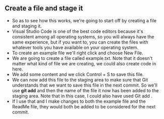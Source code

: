 ## Create a file and stage it

- So as to see how this works, we're going to start off by creating a file and staging it. 
- Visual Studio Code is one of the best code editors because it's consistent among all operating systems, so you will always have the same experience, but if you want to, you can create the files with whatever tools you have available on your operating system.
- To create an example file we'll right click and choose New File. 
- We are going to create a file called example.txt. Note that it doesn't matter what kind of file we are creating, we could also create code in here.
- We add some content and we click Control + S to save this file. 
- We can now add this file to the staging area to make sure that Git understands that we want to save this file in the next commit. 
So we'll use **git add** and then the name of the file it now has been added to the staging area. Note that in this case, I could also have used Git add . 
- If I use that and I make changes to both the example file and the ReadMe file, they would both be added to be considered for the next commit.